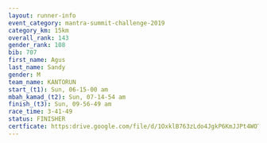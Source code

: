 ```yaml
---
layout: runner-info 
event_category: mantra-summit-challenge-2019 
category_km: 15km 
overall_rank: 143
gender_rank: 108
bib: 707
first_name: Agus
last_name: Sandy
gender: M
team_name: KANTORUN
start_(t1): Sun, 06-15-00 am
mbah_kamad_(t2): Sun, 07-14-54 am
finish_(t3): Sun, 09-56-49 am
race_time: 3-41-49
status: FINISHER
certficate: https:drive.google.com/file/d/1OxklB763zLdo4JgkP6KmJJPt4WOTRCok/view?usp=sharing
---
```

